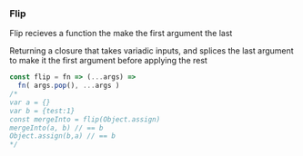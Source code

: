 ### Flip

Flip recieves a function the make the first argument the last

Returning a closure that takes variadic inputs, and splices the last argument to make it the first argument before applying the rest

```js
const flip = fn => (...args) =>
  fn( args.pop(), ...args )
/*
var a = {}
var b = {test:1}
const mergeInto = flip(Object.assign)
mergeInto(a, b) // == b
Object.assign(b,a) // == b
*/
```
